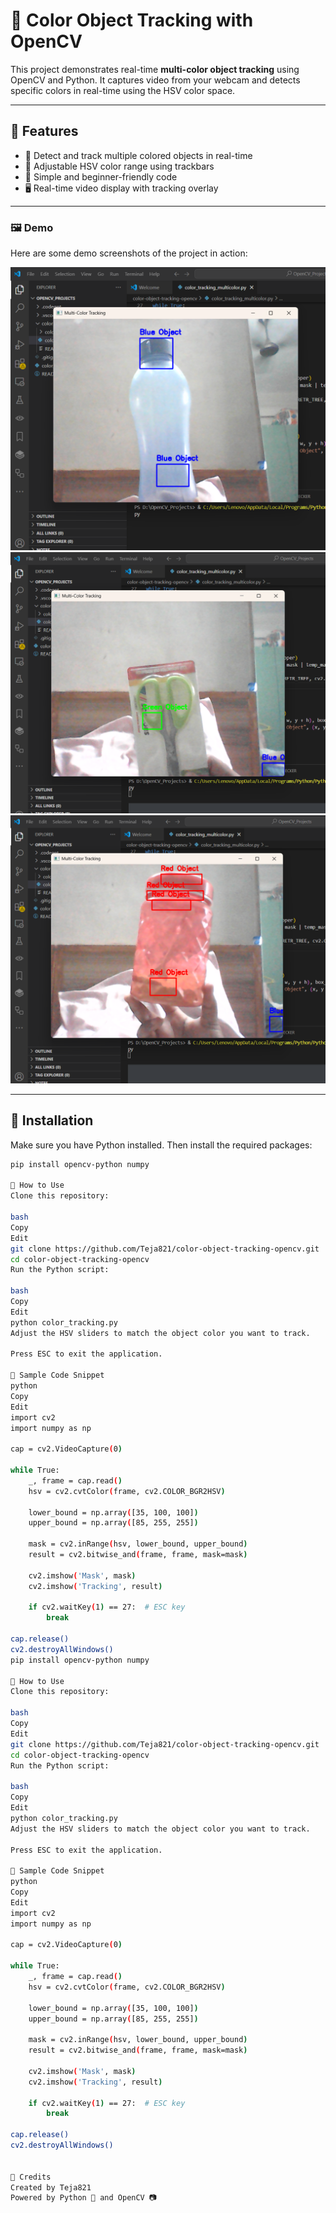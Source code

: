 # 🎯 Color Object Tracking with OpenCV

This project demonstrates real-time **multi-color object tracking** using OpenCV and Python. It captures video from your webcam and detects specific colors in real-time using the HSV color space.

---

## 🚀 Features

- 🎨 Detect and track multiple colored objects in real-time
- 🔧 Adjustable HSV color range using trackbars
- 🧠 Simple and beginner-friendly code
- 🖥️ Real-time video display with tracking overlay

---

### 🖼️ Demo

Here are some demo screenshots of the project in action:

![Screenshot 1](images/Screenshot%20(246).png)
![Screenshot 2](images/Screenshot%20(250).png)
![Screenshot 3](images/Screenshot%20(252).png)


---

## 🧪 Installation

Make sure you have Python installed. Then install the required packages:

```bash
pip install opencv-python numpy

🔧 How to Use
Clone this repository:

bash
Copy
Edit
git clone https://github.com/Teja821/color-object-tracking-opencv.git
cd color-object-tracking-opencv
Run the Python script:

bash
Copy
Edit
python color_tracking.py
Adjust the HSV sliders to match the object color you want to track.

Press ESC to exit the application.

🧠 Sample Code Snippet
python
Copy
Edit
import cv2
import numpy as np

cap = cv2.VideoCapture(0)

while True:
    _, frame = cap.read()
    hsv = cv2.cvtColor(frame, cv2.COLOR_BGR2HSV)

    lower_bound = np.array([35, 100, 100])
    upper_bound = np.array([85, 255, 255])

    mask = cv2.inRange(hsv, lower_bound, upper_bound)
    result = cv2.bitwise_and(frame, frame, mask=mask)

    cv2.imshow('Mask', mask)
    cv2.imshow('Tracking', result)

    if cv2.waitKey(1) == 27:  # ESC key
        break

cap.release()
cv2.destroyAllWindows()
pip install opencv-python numpy

🔧 How to Use
Clone this repository:

bash
Copy
Edit
git clone https://github.com/Teja821/color-object-tracking-opencv.git
cd color-object-tracking-opencv
Run the Python script:

bash
Copy
Edit
python color_tracking.py
Adjust the HSV sliders to match the object color you want to track.

Press ESC to exit the application.

🧠 Sample Code Snippet
python
Copy
Edit
import cv2
import numpy as np

cap = cv2.VideoCapture(0)

while True:
    _, frame = cap.read()
    hsv = cv2.cvtColor(frame, cv2.COLOR_BGR2HSV)

    lower_bound = np.array([35, 100, 100])
    upper_bound = np.array([85, 255, 255])

    mask = cv2.inRange(hsv, lower_bound, upper_bound)
    result = cv2.bitwise_and(frame, frame, mask=mask)

    cv2.imshow('Mask', mask)
    cv2.imshow('Tracking', result)

    if cv2.waitKey(1) == 27:  # ESC key
        break

cap.release()
cv2.destroyAllWindows()


🤝 Credits
Created by Teja821
Powered by Python 🐍 and OpenCV 📷
